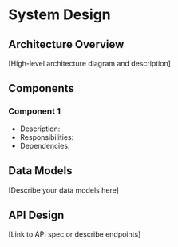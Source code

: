 # System Design

## Architecture Overview
[High-level architecture diagram and description]

## Components
### Component 1
- Description:
- Responsibilities:
- Dependencies:

## Data Models
[Describe your data models here]

## API Design
[Link to API spec or describe endpoints]
